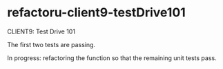 refactoru-client9-testDrive101
==============================

CLIENT9: Test Drive 101


The first two tests are passing.

In progress: refactoring the function so that the remaining unit tests pass.

